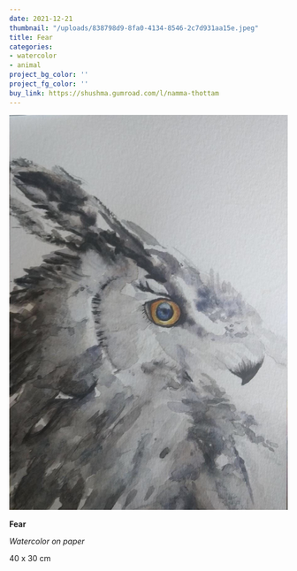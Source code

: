 ```yaml
---
date: 2021-12-21
thumbnail: "/uploads/838798d9-8fa0-4134-8546-2c7d931aa15e.jpeg"
title: Fear
categories:
- watercolor
- animal
project_bg_color: ''
project_fg_color: ''
buy_link: https://shushma.gumroad.com/l/namma-thottam
---
```

![](/uploads/838798d9-8fa0-4134-8546-2c7d931aa15e.jpeg)

**Fear**

_Watercolor on paper_

40 x 30 cm